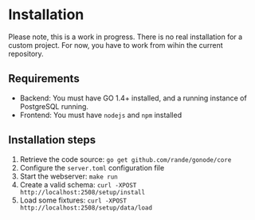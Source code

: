 # Installation

Please note, this is a work in progress. There is no real installation for a custom project. For now, you have to work
from wihin the current repository.

## Requirements

-   Backend: You must have GO 1.4+ installed, and a running instance of PostgreSQL running.
-   Frontend: You must have `nodejs` and `npm` installed

## Installation steps

1. Retrieve the code source: `go get github.com/rande/gonode/core`
2. Configure the `server.toml` configuration file
3. Start the webserver: `make run`
4. Create a valid schema: `curl -XPOST http://localhost:2508/setup/install`
5. Load some fixtures: `curl -XPOST http://localhost:2508/setup/data/load`
